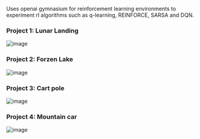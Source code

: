 Uses openai gymnasium for reinforcement learning environments to experiment rl algorithms such as q-learning, REINFORCE, SARSA and DQN.
### Project 1: Lunar Landing
![image](https://github.com/user-attachments/assets/883c0dc8-05fc-4daa-9887-ae5db0765391)

### Project 2: Forzen Lake
![image](https://github.com/user-attachments/assets/9b675213-591f-48cd-893c-0185c74f40dd)

### Project 3: Cart pole
![image](https://github.com/user-attachments/assets/370c35f5-6300-4ad3-b477-729073bfc8b4)

### Project 4: Mountain car
![image](https://github.com/user-attachments/assets/e3cfa9d5-6cc3-45de-8438-c12886d6e5bb)
